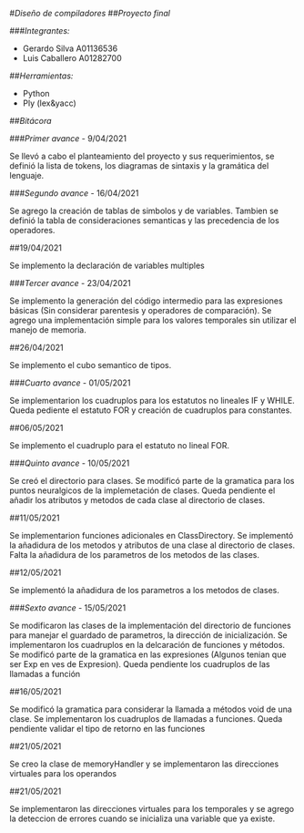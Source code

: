 #*Diseño de compiladores*
##*Proyecto final*

###*Integrantes:*
- Gerardo Silva A01136536
- Luis Caballero A01282700

##*Herramientas:*
- Python 
- Ply (lex&yacc)

##*Bitácora*

###*Primer avance* - 9/04/2021

Se llevó a cabo el planteamiento del proyecto y sus requerimientos, se definió la lista de tokens, los diagramas de sintaxis y la gramática del lenguaje.

###*Segundo avance* - 16/04/2021

Se agrego la creación de tablas de simbolos y de variables. Tambien se definió la tabla de consideraciones semanticas y las precedencia de los operadores.


##19/04/2021

Se implemento la declaración de variables multiples 

###*Tercer avance* - 23/04/2021

Se implemento la generación del código intermedio para las expresiones básicas (Sin considerar parentesis y operadores de comparación). Se agrego una implementación simple para los valores temporales sin utilizar el manejo de memoria.

##26/04/2021

Se implemento el cubo semantico de tipos.

###*Cuarto avance* - 01/05/2021

Se implementarion los cuadruplos para los estatutos no lineales IF y WHILE. Queda pediente el estatuto FOR y creación de cuadruplos para constantes.    

##06/05/2021

Se implemento el cuadruplo para el estatuto no lineal FOR.

###*Quinto avance* - 10/05/2021

Se creó el directorio para clases. Se modificó parte de la gramatica para los puntos neuralgicos de la implemetación de clases. Queda pendiente el añadir los atributos y metodos de cada clase al directorio de clases.

##11/05/2021

Se implementarion funciones adicionales en ClassDirectory. Se implementó la añadidura de los metodos y atributos de una clase al directorio de clases. Falta la añadidura de los parametros de los metodos de las clases.

##12/05/2021

Se implementó la añadidura de los parametros a los metodos de clases. 

###*Sexto avance* - 15/05/2021

Se modificaron las clases de la implementación del directorio de funciones para manejar el guardado de parametros, la dirección de inicialización. Se implementaron los cuadruplos en la delcaración de funciones y métodos. Se modificó parte de la gramatica en las expresiones (Algunos tenian que ser Exp en ves de Expresion). Queda pendiente los cuadruplos de las llamadas a función

##16/05/2021

Se modificó la gramatica para considerar la llamada a métodos void de una clase. Se implementaron los cuadruplos de llamadas a funciones. Queda pendiente validar el tipo de retorno en las funciones

##21/05/2021

Se creo la clase de memoryHandler y se implementaron las direcciones virtuales para los operandos 

##21/05/2021

Se implementaron las direcciones virtuales para los temporales y se agrego la deteccion de errores cuando se inicializa una variable que ya existe. 